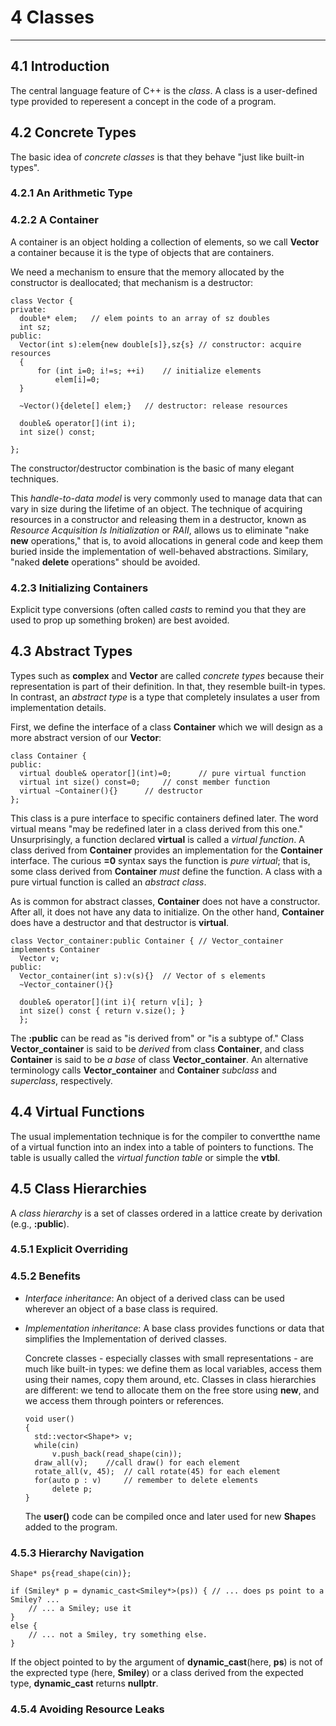 # 4 Classes

---------------------

## 4.1 Introduction

  The central language feature of C++ is the *class*. A class is a user-defined type provided to reperesent a concept in the code of a program.

## 4.2 Concrete Types

  The basic idea of *concrete classes* is that they behave "just like built-in types".

### 4.2.1 An Arithmetic Type

### 4.2.2 A Container

  A container is an object holding a collection of elements, so we call **Vector** a container because it is the type of objects that are containers.

  We need a mechanism to ensure that the memory allocated by the constructor is deallocated; that mechanism is a destructor:

  ```
  class Vector {
  private:
    double* elem;   // elem points to an array of sz doubles
    int sz;
  public:
    Vector(int s):elem{new double[s]},sz{s} // constructor: acquire resources
    {
        for (int i=0; i!=s; ++i)    // initialize elements
            elem[i]=0;
    }

    ~Vector(){delete[] elem;}   // destructor: release resources

    double& operator[](int i);
    int size() const;

  };

  ```
  The constructor/destructor combination is the basic of many elegant techniques.

  This *handle-to-data model* is very commonly used to manage data that can vary in size during the lifetime of an object. The technique of acquiring resources in a constructor and releasing them in a destructor, known as *Resource Acquisition Is Initialization* or *RAII*, allows us to eliminate "nake **new** operations," that is, to avoid allocations in general code and keep them buried inside the implementation of well-behaved abstractions. Similary, "naked **delete**
  operations" should be avoided.

### 4.2.3 Initializing Containers

  Explicit type conversions (often called *casts* to remind you that they are used to prop up something broken) are best avoided.

## 4.3 Abstract Types

  Types such as **complex** and **Vector** are called *concrete types* because their representation is part of their definition. In that, they resemble built-in types. In contrast, an *abstract type* is a type that completely insulates a user from implementation details.

  First, we define the interface of a class **Container** which we will design as a more abstract version of our **Vector**:
  ```
  class Container {
  public:
    virtual double& operator[](int)=0;      // pure virtual function
    virtual int size() const=0;     // const member function
    virtual ~Container(){}      // destructor
  };

  ```
This class is a pure interface to specific containers defined later. The word virtual means "may be redefined later in a class derived from this one." Unsurprisingly, a function declared **virtual** is called a *virtual function*. A class derived from **Container** provides an implementation for the **Container** interface. The curious **=0** syntax says the function is *pure virtual*; that is, some class derived from **Container** *must* define the function.
  A class with a pure virtual function is called an *abstract class*.

  As is common for abstract classes, **Container** does not have a constructor. After all, it does not have any data to initialize. On the other hand, **Container** does have a destructor and that destructor is **virtual**.

  ```
  class Vector_container:public Container { // Vector_container implements Container
    Vector v;
  public:
    Vector_container(int s):v(s){}  // Vector of s elements
    ~Vector_container(){}

    double& operator[](int i){ return v[i]; }
    int size() const { return v.size(); }
    };

  ```
  The **:public** can be read as "is derived from" or "is a subtype of." Class **Vector_container** is said to be *derived* from class **Container**, and class **Container** is said to be *a base* of class **Vector_container**. An alternative terminology calls **Vector_container** and **Container** *subclass* and *superclass*, respectively.

## 4.4 Virtual Functions

  The usual implementation technique is for the compiler to convertthe name of a virtual function into an index into a table of pointers to functions. The table is usually called the *virtual function table* or simple the **vtbl**.

## 4.5 Class Hierarchies

  A *class hierarchy* is a set of classes ordered in a lattice create by derivation (e.g., **:public**). 

### 4.5.1 Explicit Overriding

### 4.5.2 Benefits

- *Interface inheritance*: An object of a derived class can be used wherever an object of a base class is required.
- *Implementation inheritance*: A base class provides functions or data that simplifies the Implementation of derived classes.

  Concrete classes - especially classes with small representations - are much like built-in types: we define them as local variables, access them using their names, copy them around, etc. Classes in class hierarchies are different: we tend to allocate them on the free store using **new**, and we access them through pointers or references.

  ```
  void user()
  {
    std::vector<Shape*> v;
    while(cin)
        v.push_back(read_shape(cin));
    draw_all(v);    //call draw() for each element
    rotate_all(v, 45);  // call rotate(45) for each element
    for(auto p : v)     // remember to delete elements
        delete p;
  }

  ```
  The **user()** code can be compiled once and later used for new **Shape**s added to the program.

### 4.5.3 Hierarchy Navigation

```
Shape* ps{read_shape(cin)};

if (Smiley* p = dynamic_cast<Smiley*>(ps)) { // ... does ps point to a Smiley? ...
    // ... a Smiley; use it
} 
else {
    // ... not a Smiley, try something else.
}

```
If the object pointed to by the argument of **dynamic_cast**(here, **ps**) is not of the exprected type (here, **Smiley**) or a class derived from the expected type, **dynamic_cast** returns **nullptr**.

### 4.5.4 Avoiding Resource Leaks



